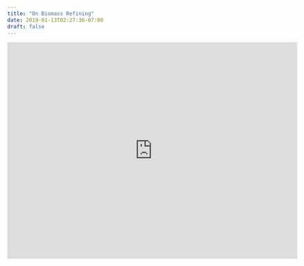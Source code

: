 ```yaml
---
title: "On Biomass Refining"
date: 2019-01-13T02:27:36-07:00
draft: false
---
```



<iframe src="https://docs.google.com/presentation/d/e/2PACX-1vSMDbtklPSWjq1JsVgtXinc_ZHegFUXlJXZOPpvVrQ020lGdkCAcQUAu1vCoM1K5eF7LKPB03a2owAf/embed?start=false&loop=false&delayms=3000" frameborder="0" width="670" height="500" allowfullscreen="true" mozallowfullscreen="true" webkitallowfullscreen="true"></iframe>